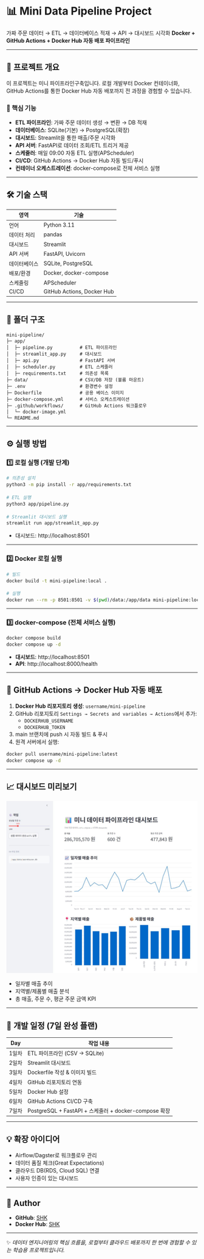 # 📊 Mini Data Pipeline Project
가짜 주문 데이터 → ETL → 데이터베이스 적재 → API → 대시보드 시각화
**Docker + GitHub Actions + Docker Hub 자동 배포 파이프라인**

---

## 🚀 프로젝트 개요
이 프로젝트는 미니 파이프라인구축입니다.
로컬 개발부터 Docker 컨테이너화, GitHub Actions를 통한 Docker Hub 자동 배포까지 전 과정을 경험할 수 있습니다.

### 📌 핵심 기능
- **ETL 파이프라인**: 가짜 주문 데이터 생성 → 변환 → DB 적재
- **데이터베이스**: SQLite(기본) → PostgreSQL(확장)
- **대시보드**: Streamlit을 통한 매출/주문 시각화
- **API 서버**: FastAPI로 데이터 조회/ETL 트리거 제공
- **스케줄러**: 매일 09:00 자동 ETL 실행(APScheduler)
- **CI/CD**: GitHub Actions → Docker Hub 자동 빌드/푸시
- **컨테이너 오케스트레이션**: docker-compose로 전체 서비스 실행

---

## 🛠 기술 스택
| 영역             | 기술 |
|------------------|------|
| 언어             | Python 3.11 |
| 데이터 처리      | pandas |
| 대시보드         | Streamlit |
| API 서버         | FastAPI, Uvicorn |
| 데이터베이스     | SQLite, PostgreSQL |
| 배포/환경        | Docker, docker-compose |
| 스케줄링         | APScheduler |
| CI/CD            | GitHub Actions, Docker Hub |

---

## 📂 폴더 구조
```
mini-pipeline/
├─ app/
│  ├─ pipeline.py          # ETL 파이프라인
│  ├─ streamlit_app.py     # 대시보드
│  ├─ api.py               # FastAPI 서버
│  ├─ scheduler.py         # ETL 스케줄러
│  ├─ requirements.txt     # 의존성 목록
├─ data/                   # CSV/DB 저장 (볼륨 마운트)
├─ .env                    # 환경변수 설정
├─ Dockerfile              # 공용 베이스 이미지
├─ docker-compose.yml      # 서비스 오케스트레이션
├─ .github/workflows/      # GitHub Actions 워크플로우
│  └─ docker-image.yml
└─ README.md
```

---

## ⚙️ 실행 방법

### 1️⃣ 로컬 실행 (개발 단계)
```bash
# 의존성 설치
python3 -m pip install -r app/requirements.txt

# ETL 실행
python3 app/pipeline.py

# Streamlit 대시보드 실행
streamlit run app/streamlit_app.py
```
- 대시보드: http://localhost:8501

---

### 2️⃣ Docker 로컬 실행
```bash
# 빌드
docker build -t mini-pipeline:local .

# 실행
docker run --rm -p 8501:8501 -v $(pwd)/data:/app/data mini-pipeline:local
```

---

### 3️⃣ docker-compose (전체 서비스 실행)
```bash
docker compose build
docker compose up -d
```
- **대시보드**: http://localhost:8501
- **API**: http://localhost:8000/health

---

## 🔄 GitHub Actions → Docker Hub 자동 배포
1. **Docker Hub 리포지토리 생성**: `username/mini-pipeline`
2. GitHub 리포지토리 `Settings → Secrets and variables → Actions`에서 추가:
   - `DOCKERHUB_USERNAME`
   - `DOCKERHUB_TOKEN`
3. main 브랜치에 push 시 자동 빌드 & 푸시
4. 원격 서버에서 실행:
```bash
docker pull username/mini-pipeline:latest
docker compose up -d
```

---

## 📈 대시보드 미리보기
![dashboard preview](images/dashboard-preview.jpg)

- 일자별 매출 추이
- 지역별/제품별 매출 분석
- 총 매출, 주문 수, 평균 주문 금액 KPI

---

## 📅 개발 일정 (7일 완성 플랜)
| Day | 작업 내용 |
|-----|-----------|
| 1일차 | ETL 파이프라인 (CSV → SQLite) |
| 2일차 | Streamlit 대시보드 |
| 3일차 | Dockerfile 작성 & 이미지 빌드 |
| 4일차 | GitHub 리포지토리 연동 |
| 5일차 | Docker Hub 설정 |
| 6일차 | GitHub Actions CI/CD 구축 |
| 7일차 | PostgreSQL + FastAPI + 스케줄러 + docker-compose 확장 |

---

## 💡 확장 아이디어
- Airflow/Dagster로 워크플로우 관리
- 데이터 품질 체크(Great Expectations)
- 클라우드 DB(RDS, Cloud SQL) 연결
- 사용자 인증이 있는 대시보드

---

## 👤 Author
- **GitHub**: [SHK](https://github.com/skadlf915)
- **Docker Hub**: [SHK](https://hub.docker.com/u/skadlf915)

---
✨ _데이터 엔지니어링의 핵심 흐름을, 로컬부터 클라우드 배포까지 한 번에 경험할 수 있는 학습용 프로젝트입니다._

